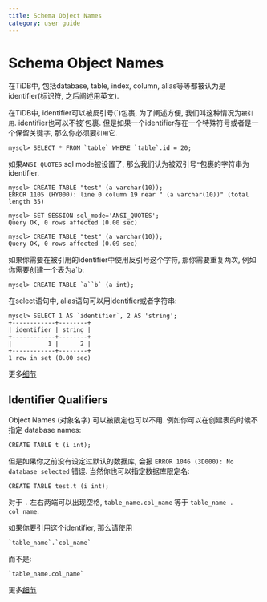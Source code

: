 ```yaml
---
title: Schema Object Names
category: user guide
---
```


# Schema Object Names

在TiDB中, 包括database, table, index, column, alias等等都被认为是identifier(标识符, 之后阐述用英文).

在TiDB中, identifier可以被反引号(\`)包裹, 为了阐述方便, 我们叫这种情况为`被引用`. identifier也可以不被\`包裹. 
但是如果一个identifier存在一个特殊符号或者是一个保留关键字, 那么你必须要`引用`它.

```
mysql> SELECT * FROM `table` WHERE `table`.id = 20;
```

如果`ANSI_QUOTES` sql mode被设置了, 那么我们认为被双引号`"`包裹的字符串为identifier.

```
mysql> CREATE TABLE "test" (a varchar(10));
ERROR 1105 (HY000): line 0 column 19 near " (a varchar(10))" (total length 35)

mysql> SET SESSION sql_mode='ANSI_QUOTES';
Query OK, 0 rows affected (0.00 sec)

mysql> CREATE TABLE "test" (a varchar(10));
Query OK, 0 rows affected (0.09 sec)
```

如果你需要在被引用的identifier中使用反引号这个字符, 那你需要重复两次, 例如你需要创建一个表为a`b:

```
mysql> CREATE TABLE `a``b` (a int);
```

在select语句中, alias语句可以用identifier或者字符串:

```
mysql> SELECT 1 AS `identifier`, 2 AS 'string';
+------------+--------+
| identifier | string |
+------------+--------+
|          1 |      2 |
+------------+--------+
1 row in set (0.00 sec)
```

更多[细节](https://dev.mysql.com/doc/refman/5.7/en/identifiers.html)

## Identifier Qualifiers

Object Names (对象名字) 可以被限定也可以不用. 例如你可以在创建表的时候不指定 database names:

```
CREATE TABLE t (i int);
```

但是如果你之前没有设定过默认的数据库, 会报 `ERROR 1046 (3D000): No database selected` 错误. 当然你也可以指定数据库限定名:

```
CREATE TABLE test.t (i int);
```

对于 `.` 左右两端可以出现空格, `table_name.col_name` 等于 `table_name . col_name`.  

如果你要引用这个identifier, 那么请使用

```
`table_name`.`col_name` 
```

而不是:

```
`table_name.col_name`
```
更多[细节](https://dev.mysql.com/doc/refman/5.7/en/identifier-qualifiers.html)

